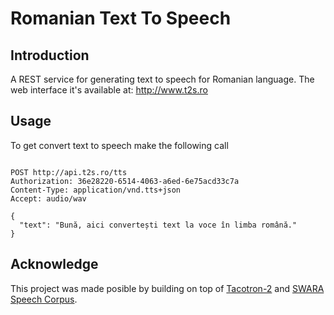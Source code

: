 # Romanian Text To Speech

## Introduction

A REST service for generating text to speech for Romanian language. The web interface it's available at:  http://www.t2s.ro

## Usage

To get convert text to speech make the following call

```

POST http://api.t2s.ro/tts
Authorization: 36e28220-6514-4063-a6ed-6e75acd33c7a
Content-Type: application/vnd.tts+json
Accept: audio/wav

{
  "text": "Bună, aici convertești text la voce în limba română."
}
```

## Acknowledge

This project was made posible by building on top of [Tacotron-2](https://github.com/aurelianmaga/Tacotron-2.ro) and [SWARA Speech Corpus](https://speech.utcluj.ro/swarasc/).
